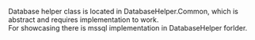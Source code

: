Database helper class is located in DatabaseHelper.Common, which is abstract and requires implementation to work.              
For showcasing there is mssql implementation in DatabaseHelper forlder.
